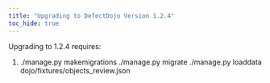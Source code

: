 ```yaml
---
title: "Upgrading to DefectDojo Version 1.2.4"
toc_hide: true
---
```

Upgrading to 1.2.4 requires:

1.  ./manage.py makemigrations ./manage.py migrate ./manage.py loaddata
    dojo/fixtures/objects\_review.json
